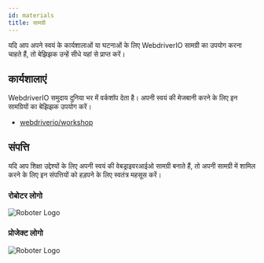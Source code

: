 ```yaml
---
id: materials
title: सामग्री
---
```


यदि आप अपने स्वयं के कार्यशालाओं या घटनाओं के लिए WebdriverIO सामग्री का उपयोग करना चाहते हैं, तो बेझिझक उन्हें सीधे यहां से प्राप्त करें।

## कार्यशालाएं

WebdriverIO समुदाय दुनिया भर में वर्कशॉप देता है। अपनी स्वयं की मेजबानी करने के लिए इन सामग्रियों का बेझिझक उपयोग करें।

- [webdriverio/workshop](https://github.com/webdriverio/workshop)

## संपत्ति

यदि आप शिक्षा उद्देश्यों के लिए अपनी स्वयं की वेबड्राइवरआईओ सामग्री बनाते हैं, तो अपनी सामग्री में शामिल करने के लिए इन संपत्तियों को हड़पने के लिए स्वतंत्र महसूस करें।

### रोबोटर लोगो

![Roboter Logo](/img/materials/robot.svg "Roboter Logo")

### प्रोजेक्ट लोगो

![Roboter Logo](/img/materials/logo.svg "Project Logo")
